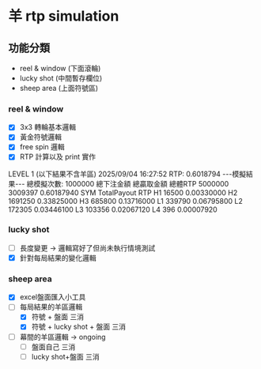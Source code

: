 # 羊 rtp simulation

## 功能分類
- reel & window (下面滾輪)
- lucky shot (中間暫存欄位)
- sheep area (上面符號區)

### reel & window
- [x] 3x3 轉輪基本邏輯
- [x] 黃金符號邏輯
- [x] free spin 邏輯
- [x] RTP 計算以及 print 實作

LEVEL 1 (以下結果不含羊區)
2025/09/04 16:27:52 RTP: 0.6018794
---模擬結果---
總模擬次數: 1000000
總下注金額 總贏取金額      總體RTP
5000000 3009397         0.60187940
SYM   TotalPayout     RTP
H1    16500           0.00330000
H2    1691250         0.33825000
H3    685800          0.13716000
L1    339790          0.06795800
L2    172305          0.03446100
L3    103356          0.02067120
L4    396             0.00007920


### lucky shot
- [ ] 長度變更 -> 邏輯寫好了但尚未執行情境測試
- [X] 針對每局結果的變化邏輯
### sheep area
- [X] excel盤面匯入小工具
- [ ] 每局結果的羊區邏輯
  - [X] 符號 + 盤面 三消
  - [X] 符號 + lucky shot + 盤面 三消
- [ ] 幕間的羊區邏輯 -> ongoing
  - [ ] 盤面自己 三消
  - [ ] lucky shot+盤面 三消
